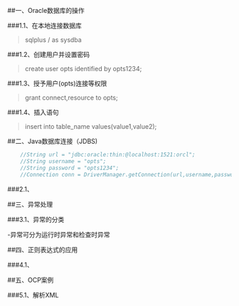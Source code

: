 ##一、Oracle数据库的操作

###1.1、在本地连接数据库
> sqlplus / as sysdba

###1.2、创建用户并设置密码

> create user opts identified by opts1234;

###1.3、授予用户(opts)连接等权限

>grant connect,resource to opts;

###1.4、插入语句

>insert into table_name values(value1,value2);

##二、Java数据库连接（JDBS)

```java
    //String url = "jdbc:oracle:thin:@localhost:1521:orcl";
    //String username = "opts";
    //String password = "opts1234";
    //Connection conn = DriverManager.getConnection(url,username,password);
```

###2.1、

##三、异常处理

###3.1、异常的分类

-异常可分为运行时异常和检查时异常



##四、正则表达式的应用

###4.1、

##五、OCP案例

###5.1、解析XML

